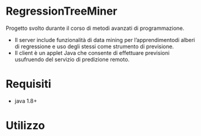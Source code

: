 # RegressionTreeMiner
Progetto svolto durante il corso di metodi avanzati di programmazione.
* Il server include funzionalità di data mining per l’apprendimentodi alberi di regressione e uso degli stessi come strumento di previsione.
* Il client è un applet Java che consente di effettuare previsioni usufruendo del servizio di predizione remoto.

# Requisiti
* java 1.8+

# Utilizzo

